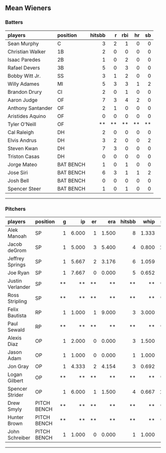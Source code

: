 ## Mean Wieners

### Batters

 
|players           |position  | hitsbb|  r| rbi| hr| sb| 
|:-----------------|:---------|------:|--:|---:|--:|--:| 
|Sean Murphy       |C         |      3|  2|   1|  0|  0| 
|Christian Walker  |1B        |      2|  0|   0|  0|  0| 
|Isaac Paredes     |2B        |      1|  0|   2|  0|  0| 
|Rafael Devers     |3B        |      5|  0|   3|  0|  0| 
|Bobby Witt Jr.    |SS        |      3|  1|   2|  0|  0| 
|Willy Adames      |MI        |      5|  3|   3|  1|  2| 
|Brandon Drury     |CI        |      2|  0|   1|  0|  0| 
|Aaron Judge       |OF        |      7|  3|   4|  2|  0| 
|Anthony Santander |OF        |      2|  1|   0|  0|  0| 
|Aristides Aquino  |OF        |      0|  0|   0|  0|  0| 
|Tyler O'Neill     |OF        |     **| **|  **| **| **| 
|Cal Raleigh       |DH        |      2|  0|   0|  0|  0| 
|Elvis Andrus      |DH        |      3|  2|   0|  0|  2| 
|Steven Kwan       |DH        |      7|  3|   0|  0|  0| 
|Triston Casas     |DH        |      0|  0|   0|  0|  0| 
|Jorge Mateo       |BAT BENCH |      1|  0|   1|  0|  0| 
|Jose Siri         |BAT BENCH |      6|  3|   1|  1|  2| 
|Josh Bell         |BAT BENCH |      0|  0|   0|  0|  0| 
|Spencer Steer     |BAT BENCH |      1|  0|   1|  0|  0| 


* * *

### Pitchers

 
|players          |position    |  g|    ip| er|   era| hitsbb|  whip| so|  w| sv| 
|:----------------|:-----------|--:|-----:|--:|-----:|------:|-----:|--:|--:|--:| 
|Alek Manoah      |SP          |  1| 6.000|  1| 1.500|      8| 1.333|  5|  0|  0| 
|Jacob deGrom     |SP          |  1| 5.000|  3| 5.400|      4| 0.800| 13|  0|  0| 
|Jeffrey Springs  |SP          |  1| 5.667|  2| 3.176|      6| 1.059|  6|  1|  0| 
|Joe Ryan         |SP          |  1| 7.667|  0| 0.000|      5| 0.652|  5|  1|  0| 
|Justin Verlander |SP          | **|    **| **|    **|     **|    **| **| **| **| 
|Ross Stripling   |SP          | **|    **| **|    **|     **|    **| **| **| **| 
|Felix Bautista   |RP          |  1| 1.000|  1| 9.000|      3| 3.000|  1|  0|  1| 
|Paul Sewald      |RP          | **|    **| **|    **|     **|    **| **| **| **| 
|Alexis Diaz      |OP          |  1| 2.000|  0| 0.000|      3| 1.500|  1|  0|  0| 
|Jason Adam       |OP          |  1| 1.000|  0| 0.000|      1| 1.000|  0|  0|  0| 
|Jon Gray         |OP          |  1| 4.333|  2| 4.154|      3| 0.692|  4|  0|  0| 
|Logan Gilbert    |OP          | **|    **| **|    **|     **|    **| **| **| **| 
|Spencer Strider  |OP          |  1| 6.000|  1| 1.500|      4| 0.667| 10|  1|  0| 
|Drew Smyly       |PITCH BENCH | **|    **| **|    **|     **|    **| **| **| **| 
|Hunter Brown     |PITCH BENCH | **|    **| **|    **|     **|    **| **| **| **| 
|John Schreiber   |PITCH BENCH |  1| 1.000|  0| 0.000|      1| 1.000|  1|  0|  0| 


* * *


